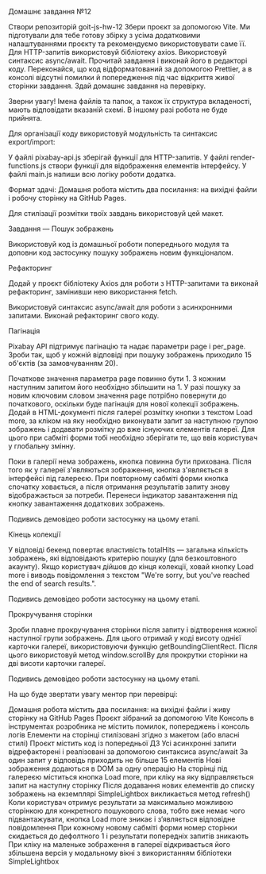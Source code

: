 Домашнє завдання №12

Створи репозиторій goit-js-hw-12 Збери проєкт за допомогою Vite. Ми підготували
для тебе готову збірку з усіма додатковими налаштуваннями проєкту та
рекомендуємо використовувати саме її. Для HTTP-запитів використовуй бібліотеку
axios. Використовуй синтаксис async/await. Прочитай завдання і виконай його в
редакторі коду. Переконайся, що код відформатований за допомогою Prettier, а в
консолі відсутні помилки й попередження під час відкриття живої сторінки
завдання. Здай домашнє завдання на перевірку.

Зверни увагу! Імена файлів та папок, а також їх структура вкладеності, мають
відповідати вказаній схемі. В іншому разі робота не буде прийнята.

Для організації коду використовуй модульність та синтаксис export/import:

У файлі pixabay-api.js зберігай функції для HTTP-запитів. У файлі
render-functions.js створи функції для відображення елементів інтерфейсу. У
файлі main.js напиши всю логіку роботи додатка.

Формат здачі: Домашня робота містить два посилання: на вихідні файли і робочу
сторінку на GitHub Pages.

Для стилізації розмітки твоїх завдань використовуй цей макет.

Завдання — Пошук зображень

Використовуй код із домашньої роботи попереднього модуля та доповни код
застосунку пошуку зображень новим функціоналом.

Рефакторинг

Додай у проєкт бібліотеку Axios для роботи з HTTP-запитами та виконай
рефакторинг, замінивши нею використання fetch.

Використовуй синтаксис async/await для роботи з асинхронними запитами. Виконай
рефакторинг свого коду.

Пагінація

Pixabay API підтримує пагінацію та надає параметри page і per_page. Зроби так,
щоб у кожній відповіді при пошуку зображень приходило 15 об'єктів (за
замовчуванням 20).

Початкове значення параметра page повинно бути 1. З кожним наступним запитом
його необхідно збільшити на 1. У разі пошуку за новим ключовим словом значення
page потрібно повернути до початкового, оскільки буде пагінація для нової
колекції зображень. Додай в HTML-документі після галереї розмітку кнопки з
текстом Load more, за кліком на яку необхідно виконувати запит за наступною
групою зображень і додавати розмітку до вже існуючих елементів галереї. Для
цього при сабміті форми тобі необхідно зберігати те, що ввів користувач у
глобальну змінну.

Поки в галерії нема зображень, кнопка повинна бути прихована. Після того як у
галереї з'являються зображення, кнопка з'являється в інтерфейсі під галереєю.
При повторному сабміті форми кнопка спочатку ховається, а після отримання
результатів запиту знову відображається за потреби. Перенеси індикатор
завантаження під кнопку завантаження додаткових зображень.

Подивись демовідео роботи застосунку на цьому етапі.

Кінець колекції

У відповіді бекенд повертає властивість totalHits — загальна кількість
зображень, які відповідають критерію пошуку (для безкоштовного акаунту). Якщо
користувач дійшов до кінця колекції, ховай кнопку Load more і виводь
повідомлення з текстом "We're sorry, but you've reached the end of search
results.".

Подивись демовідео роботи застосунку на цьому етапі.

Прокручування сторінки

Зроби плавне прокручування сторінки після запиту і відтворення кожної наступної
групи зображень. Для цього отримай у коді висоту однієї карточки галереї,
використовуючи функцію getBoundingClientRect. Після цього використовуй метод
window.scrollBy для прокрутки сторінки на дві висоти карточки галереї.

Подивись демовідео роботи застосунку на цьому етапі.

На що буде звертати увагу ментор при перевірці:

Домашня робота містить два посилання: на вихідні файли і живу сторінку на GitHub
Pages Проєкт зібраний за допомогою Vite Консоль в інструментах розробника не
містить помилок, попереджень і консоль логів Елементи на сторінці стилізовані
згідно з макетом (або власні стилі) Проєкт містить код із попередньої ДЗ Усі
асинхронні запити відрефакторені і реалізовані за допомогою синтаксиса
async/await За один запит у відповідь приходить не більше 15 елементів Нові
зображення додаються в DOM за одну операцію На сторінці під галереєю міститься
кнопка Load more, при кліку на яку відправляється запит на наступну сторінку
Після додавання нових елементів до списку зображень на екземплярі SimpleLightbox
викликається метод refresh() Коли користувач отримує результати за максимально
можливою сторінкою для конкретного пошукового слова, тобто вже немає чого
підвантажувати, кнопка Load more зникає і з’являється відповідне повідомлення
При кожному новому сабміті форми номер сторінки скидається до дефолтного 1 і
результати попередніх запитів зникають При кліку на маленьке зображення в
галереї відкривається його збільшена версія у модальному вікні з використанням
бібліотеки SimpleLightbox

